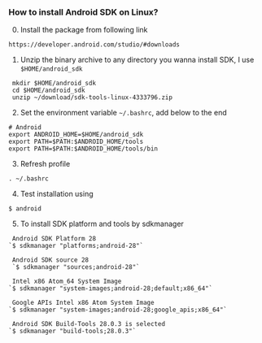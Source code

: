 ### How to install Android SDK on Linux?

0. Install the package from following link

```
https://developer.android.com/studio/#downloads
```

1. Unzip the binary archive to any directory you wanna install SDK, I use `$HOME/android_sdk`

 ```
  mkdir $HOME/android_sdk
  cd $HOME/android_sdk
  unzip ~/download/sdk-tools-linux-4333796.zip
 ```

2. Set the environment variable `~/.bashrc`, add below to the end

 ```
 # Android
 export ANDROID_HOME=$HOME/android_sdk
 export PATH=$PATH:$ANDROID_HOME/tools
 export PATH=$PATH:$ANDROID_HOME/tools/bin
 ```
3. Refresh profile

```
. ~/.bashrc
```

4. Test installation using

 `$ android`

5. To install SDK platform and tools by sdkmanager
 ```
  Android SDK Platform 28
 `$ sdkmanager "platforms;android-28"`
 
  Android SDK source 28
  `$ sdkmanager "sources;android-28"`
  
  Intel x86 Atom_64 System Image
 `$ sdkmanager "system-images;android-28;default;x86_64"`
 
  Google APIs Intel x86 Atom System Image
 `$ sdkmanager "system-images;android-28;google_apis;x86_64"`

  Android SDK Build-Tools 28.0.3 is selected
 `$ sdkmanager "build-tools;28.0.3"`
 ```
